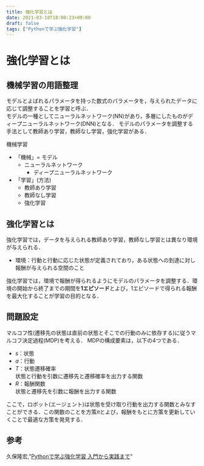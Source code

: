 ```yaml
---
title: 強化学習とは
date: 2021-03-18T18:00:23+09:00
draft: false
tags: ["Pythonで学ぶ強化学習"] 
---
```

<!--more-->
# 強化学習とは
## 機械学習の用語整理
モデルとよばれるパラメータを持った数式のパラメータを，与えられたデータに応じて調整することを学習と呼ぶ．  
モデルの一種としてニューラルネットワーク(NN)があり，多層にしたものがディープニューラルネットワーク(DNN)となる．
モデルのパラメータを調整する手法として教師あり学習，教師なし学習，強化学習がある．

機械学習
- 「機械」= モデル
  - ニューラルネットワーク
    - ディープニューラルネットワーク
- 「学習」(方法)
  - 教師あり学習
  - 教師なし学習
  - 強化学習

## 強化学習とは
強化学習では，データを与えられる教師あり学習，教師なし学習とは異なり環境が与えられる．  
- 環境：行動と行動に応じた状態が定義されており，ある状態への到達に対し報酬が与えられる空間のこと

強化学習では，環境で報酬が得られるようにモデルのパラメータを調整する．環境の開始から終了までの期間を<b>1エピソード</b>とよび，1エピソードで得られる報酬を最大化することが学習の目的となる．

## 問題設定
マルコフ性(遷移先の状態は直前の状態とそこでの行動のみに依存する)に従うマルコフ決定過程(MDP)を考える．
MDPの構成要素は，以下の4つである．

- $s$：状態
- $a$：行動
- $T$：状態遷移確率  
  状態と行動を引数に遷移先と遷移確率を出力する関数
- $R$：報酬関数  
  状態と遷移先を引数に報酬を出力する関数

ここで，ロボット(エージェント)は状態を受け取り行動を出力する関数とみなすことができる．この関数のことを方策$\pi$とよび，報酬をもとに方策を更新していくことで最適な方策を発見する．

## 参考
久保隆宏,"[Pythonで学ぶ強化学習 入門から実践まで](https://amzn.to/3tA1S4W)"
